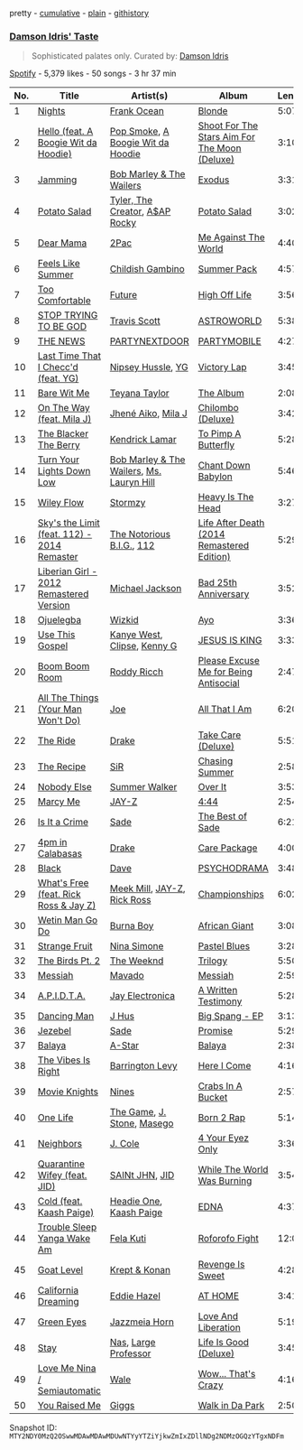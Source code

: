 pretty - [cumulative](/playlists/cumulative/37i9dQZF1DX77dtMX6jhiF.md) - [plain](/playlists/plain/37i9dQZF1DX77dtMX6jhiF) - [githistory](https://github.githistory.xyz/mackorone/spotify-playlist-archive/blob/main/playlists/plain/37i9dQZF1DX77dtMX6jhiF)

### [Damson Idris' Taste](https://open.spotify.com/playlist/37i9dQZF1DX77dtMX6jhiF)

> Sophisticated palates only\. Curated by: <a href="https://www.instagram.com/damsonidris/">Damson Idris</a>

[Spotify](https://open.spotify.com/user/spotify) - 5,379 likes - 50 songs - 3 hr 37 min

| No. | Title | Artist(s) | Album | Length |
|---|---|---|---|---|
| 1 | [Nights](https://open.spotify.com/track/7eqoqGkKwgOaWNNHx90uEZ) | [Frank Ocean](https://open.spotify.com/artist/2h93pZq0e7k5yf4dywlkpM) | [Blonde](https://open.spotify.com/album/3mH6qwIy9crq0I9YQbOuDf) | 5:07 |
| 2 | [Hello \(feat\. A Boogie Wit da Hoodie\)](https://open.spotify.com/track/2r6OAV3WsYtXuXjvJ1lIDi) | [Pop Smoke](https://open.spotify.com/artist/0eDvMgVFoNV3TpwtrVCoTj), [A Boogie Wit da Hoodie](https://open.spotify.com/artist/31W5EY0aAly4Qieq6OFu6I) | [Shoot For The Stars Aim For The Moon \(Deluxe\)](https://open.spotify.com/album/2MDU46hcBn3u94s46BOSdv) | 3:10 |
| 3 | [Jamming](https://open.spotify.com/track/5LyfiK6iXEIBNEtcaGKohl) | [Bob Marley & The Wailers](https://open.spotify.com/artist/2QsynagSdAqZj3U9HgDzjD) | [Exodus](https://open.spotify.com/album/2mBbV0Ad6B4ydHMZlzAY7S) | 3:31 |
| 4 | [Potato Salad](https://open.spotify.com/track/1jzIJcHCXneHw7ojC6LXiF) | [Tyler, The Creator](https://open.spotify.com/artist/4V8LLVI7PbaPR0K2TGSxFF), [A$AP Rocky](https://open.spotify.com/artist/13ubrt8QOOCPljQ2FL1Kca) | [Potato Salad](https://open.spotify.com/album/02KFVEA5tnY0YnypmWY1tz) | 3:02 |
| 5 | [Dear Mama](https://open.spotify.com/track/6tDxrq4FxEL2q15y37tXT9) | [2Pac](https://open.spotify.com/artist/1ZwdS5xdxEREPySFridCfh) | [Me Against The World](https://open.spotify.com/album/3OrucS4sHv6Bl9GS4rafEk) | 4:40 |
| 6 | [Feels Like Summer](https://open.spotify.com/track/7p4vHnYXkxlzvfePJVpcTr) | [Childish Gambino](https://open.spotify.com/artist/73sIBHcqh3Z3NyqHKZ7FOL) | [Summer Pack](https://open.spotify.com/album/15k99o4mZJ9mfpQGIOrZ45) | 4:57 |
| 7 | [Too Comfortable](https://open.spotify.com/track/0biVzpdI2z0vAxwfU9xuuA) | [Future](https://open.spotify.com/artist/1RyvyyTE3xzB2ZywiAwp0i) | [High Off Life](https://open.spotify.com/album/4bNPOFOzxGhF5jhfIK6lit) | 3:56 |
| 8 | [STOP TRYING TO BE GOD](https://open.spotify.com/track/1xYpVRspgaLxdJLOTQkTjg) | [Travis Scott](https://open.spotify.com/artist/0Y5tJX1MQlPlqiwlOH1tJY) | [ASTROWORLD](https://open.spotify.com/album/41GuZcammIkupMPKH2OJ6I) | 5:38 |
| 9 | [THE NEWS](https://open.spotify.com/track/4SINLKyKC7s6RAWKGB7mMt) | [PARTYNEXTDOOR](https://open.spotify.com/artist/2HPaUgqeutzr3jx5a9WyDV) | [PARTYMOBILE](https://open.spotify.com/album/3XlxfDJEXSDdMFWh1hsg16) | 4:27 |
| 10 | [Last Time That I Checc'd \(feat\. YG\)](https://open.spotify.com/track/39xWBHPM4E9MwzEy5gbM7p) | [Nipsey Hussle](https://open.spotify.com/artist/0EeQBlQJFiAfJeVN2vT9s0), [YG](https://open.spotify.com/artist/0A0FS04o6zMoto8OKPsDwY) | [Victory Lap](https://open.spotify.com/album/6rcbbhcm8Os7EiVRHP9Aef) | 3:45 |
| 11 | [Bare Wit Me](https://open.spotify.com/track/5QvU2zJrEVw1gAVL4D4iLj) | [Teyana Taylor](https://open.spotify.com/artist/4ULO7IGI3M2bo0Ap7B9h8a) | [The Album](https://open.spotify.com/album/11QKDc8OK4rnD3uBs7wKmR) | 2:08 |
| 12 | [On The Way \(feat\. Mila J\)](https://open.spotify.com/track/423NhOTzoqgeaIJbrUzSoo) | [Jhené Aiko](https://open.spotify.com/artist/5ZS223C6JyBfXasXxrRqOk), [Mila J](https://open.spotify.com/artist/6cN9XwPMj9bWzJ32GC6V7v) | [Chilombo \(Deluxe\)](https://open.spotify.com/album/1JsySWOa2RchsBB2N4313v) | 3:42 |
| 13 | [The Blacker The Berry](https://open.spotify.com/track/5Mtt6tZSZA9cXTHGSGpyh0) | [Kendrick Lamar](https://open.spotify.com/artist/2YZyLoL8N0Wb9xBt1NhZWg) | [To Pimp A Butterfly](https://open.spotify.com/album/7ycBtnsMtyVbbwTfJwRjSP) | 5:28 |
| 14 | [Turn Your Lights Down Low](https://open.spotify.com/track/7I1fHMDNlHobS8SBUJAUDt) | [Bob Marley & The Wailers](https://open.spotify.com/artist/2QsynagSdAqZj3U9HgDzjD), [Ms\. Lauryn Hill](https://open.spotify.com/artist/2Mu5NfyYm8n5iTomuKAEHl) | [Chant Down Babylon](https://open.spotify.com/album/4hV6TxaUkzEi4wUN6Fd0s7) | 5:46 |
| 15 | [Wiley Flow](https://open.spotify.com/track/5Rbj8akony3l0NNM5TjH1F) | [Stormzy](https://open.spotify.com/artist/2SrSdSvpminqmStGELCSNd) | [Heavy Is The Head](https://open.spotify.com/album/3y4AaloFccKNLQcZNS9L8c) | 3:27 |
| 16 | [Sky's the Limit \(feat\. 112\) \- 2014 Remaster](https://open.spotify.com/track/0xdYzkbBBfTevSyOJqWUSX) | [The Notorious B.I.G.](https://open.spotify.com/artist/5me0Irg2ANcsgc93uaYrpb), [112](https://open.spotify.com/artist/7urq0VfqxEYEEiZUkebXT4) | [Life After Death \(2014 Remastered Edition\)](https://open.spotify.com/album/7dRdaGSxgcBdJnrOviQRuB) | 5:29 |
| 17 | [Liberian Girl \- 2012 Remastered Version](https://open.spotify.com/track/5OoRmdDfAiDztSwrhe7wuE) | [Michael Jackson](https://open.spotify.com/artist/3fMbdgg4jU18AjLCKBhRSm) | [Bad 25th Anniversary](https://open.spotify.com/album/24TAupSNVWSAHL0R7n71vm) | 3:52 |
| 18 | [Ojuelegba](https://open.spotify.com/track/1AtBzcUzKLh4BGwXhFA9K6) | [Wizkid](https://open.spotify.com/artist/3tVQdUvClmAT7URs9V3rsp) | [Ayo](https://open.spotify.com/album/3K4CaKaEcLuJkJZ3lATzrq) | 3:36 |
| 19 | [Use This Gospel](https://open.spotify.com/track/0oPOuDmmkVp3h6puekhs6P) | [Kanye West](https://open.spotify.com/artist/5K4W6rqBFWDnAN6FQUkS6x), [Clipse](https://open.spotify.com/artist/2J257euzcjnDLipsyJH3F2), [Kenny G](https://open.spotify.com/artist/6I3M904Y9IwgDjrQ9pANiB) | [JESUS IS KING](https://open.spotify.com/album/0FgZKfoU2Br5sHOfvZKTI9) | 3:33 |
| 20 | [Boom Boom Room](https://open.spotify.com/track/3aBL75wBGHJnskegE9jyhb) | [Roddy Ricch](https://open.spotify.com/artist/757aE44tKEUQEqRuT6GnEB) | [Please Excuse Me for Being Antisocial](https://open.spotify.com/album/52u4anZbHd6UInnmHRFzba) | 2:47 |
| 21 | [All The Things \(Your Man Won't Do\)](https://open.spotify.com/track/3UGNdLrhhsK0SY9gNqe8TT) | [Joe](https://open.spotify.com/artist/3zTOe1BtyTkwNvYZOxXktX) | [All That I Am](https://open.spotify.com/album/7Kb0pU8LBYOoI6hoj7ajHJ) | 6:20 |
| 22 | [The Ride](https://open.spotify.com/track/4xRxYWgAtL6pzRz94GlZlA) | [Drake](https://open.spotify.com/artist/3TVXtAsR1Inumwj472S9r4) | [Take Care \(Deluxe\)](https://open.spotify.com/album/6X1x82kppWZmDzlXXK3y3q) | 5:51 |
| 23 | [The Recipe](https://open.spotify.com/track/33fgHbTXA4hVRriK2W1khx) | [SiR](https://open.spotify.com/artist/3QTDHixorJelOLxoxcjqGx) | [Chasing Summer](https://open.spotify.com/album/5zUDvKAyEKkrhYLWJJWGPQ) | 2:58 |
| 24 | [Nobody Else](https://open.spotify.com/track/6eipQrmTw1N3nUfgLlEa2R) | [Summer Walker](https://open.spotify.com/artist/57LYzLEk2LcFghVwuWbcuS) | [Over It](https://open.spotify.com/album/1qgJNWnPIeK9rx7hF8JCPK) | 3:53 |
| 25 | [Marcy Me](https://open.spotify.com/track/5oynsOy80DnodTslgaj3cr) | [JAY\-Z](https://open.spotify.com/artist/3nFkdlSjzX9mRTtwJOzDYB) | [4:44](https://open.spotify.com/album/7GoZNNb7Yl74fpk8Z6I2cv) | 2:54 |
| 26 | [Is It a Crime](https://open.spotify.com/track/1SvET7grrtsHT0CkyJjJcZ) | [Sade](https://open.spotify.com/artist/47zz7sob9NUcODy0BTDvKx) | [The Best of Sade](https://open.spotify.com/album/3uSWaQxJAdm5MWKQkQJNoK) | 6:21 |
| 27 | [4pm in Calabasas](https://open.spotify.com/track/6C9SwoZ5OrxcvkntgA5t8s) | [Drake](https://open.spotify.com/artist/3TVXtAsR1Inumwj472S9r4) | [Care Package](https://open.spotify.com/album/7dqpveMVcWgbzqYrOdkFTD) | 4:00 |
| 28 | [Black](https://open.spotify.com/track/0J43IKwcofdlTQPjcbHxCM) | [Dave](https://open.spotify.com/artist/6Ip8FS7vWT1uKkJSweANQK) | [PSYCHODRAMA](https://open.spotify.com/album/4GrFuXwRmEBJec22p58fsD) | 3:48 |
| 29 | [What's Free \(feat\. Rick Ross & Jay Z\)](https://open.spotify.com/track/4iQ5gmTAzWfK8JyFC2LBox) | [Meek Mill](https://open.spotify.com/artist/20sxb77xiYeusSH8cVdatc), [JAY\-Z](https://open.spotify.com/artist/3nFkdlSjzX9mRTtwJOzDYB), [Rick Ross](https://open.spotify.com/artist/1sBkRIssrMs1AbVkOJbc7a) | [Championships](https://open.spotify.com/album/6UYZEYjpN1DYRW0kqFy9ZE) | 6:02 |
| 30 | [Wetin Man Go Do](https://open.spotify.com/track/2xXRKDCqZYmbbwwIUerigW) | [Burna Boy](https://open.spotify.com/artist/3wcj11K77LjEY1PkEazffa) | [African Giant](https://open.spotify.com/album/34vlTd4355ddD4q9pPsoqF) | 3:08 |
| 31 | [Strange Fruit](https://open.spotify.com/track/2eKwjJkBUaeaGq5GA1wTwc) | [Nina Simone](https://open.spotify.com/artist/7G1GBhoKtEPnP86X2PvEYO) | [Pastel Blues](https://open.spotify.com/album/31pd81sWDaK2pP3ok5892z) | 3:28 |
| 32 | [The Birds Pt\. 2](https://open.spotify.com/track/6gfkhHmnoyzacIGNCItJLT) | [The Weeknd](https://open.spotify.com/artist/1Xyo4u8uXC1ZmMpatF05PJ) | [Trilogy](https://open.spotify.com/album/3MP8mUHuQlYrGUkrEG4qpJ) | 5:50 |
| 33 | [Messiah](https://open.spotify.com/track/5LZeYIkOIvhNTDPzQdIN56) | [Mavado](https://open.spotify.com/artist/0eezS9KmhdjGN436RdTIXu) | [Messiah](https://open.spotify.com/album/5HdrqQZiSy2VEnCvuxOiij) | 2:59 |
| 34 | [A.P.I.D.T.A.](https://open.spotify.com/track/5wJC8qlivbwAx29bnTecSn) | [Jay Electronica](https://open.spotify.com/artist/0TkqXdyWLsssJH7okthMPQ) | [A Written Testimony](https://open.spotify.com/album/0ZJt4dCoI19u71k37E1nQu) | 5:28 |
| 35 | [Dancing Man](https://open.spotify.com/track/5zeREfNqh2ly52wCB6h3Ca) | [J Hus](https://open.spotify.com/artist/2a0uxJgbvvIRI4GX8pYfcr) | [Big Spang \- EP](https://open.spotify.com/album/7ccP54HOejyla6bAxCiWuc) | 3:13 |
| 36 | [Jezebel](https://open.spotify.com/track/0mMyCFOqotvTPf8esrLM7K) | [Sade](https://open.spotify.com/artist/47zz7sob9NUcODy0BTDvKx) | [Promise](https://open.spotify.com/album/4wCvCNsMJJvyeX5mGO40ae) | 5:29 |
| 37 | [Balaya](https://open.spotify.com/track/69D5540LOMCTuTCtV14xn9) | [A\-Star](https://open.spotify.com/artist/1fPa3fXJDNiSCfF9U8uvaT) | [Balaya](https://open.spotify.com/album/4Gv8wCJJRqf0HvRRkQWa9c) | 2:38 |
| 38 | [The Vibes Is Right](https://open.spotify.com/track/6LWP6mzo3kJSZAQ3iUJij1) | [Barrington Levy](https://open.spotify.com/artist/5mMuiFhh7faS7qxnTLRA6u) | [Here I Come](https://open.spotify.com/album/4ZPHD6NhBlLyqhYcqf9OhK) | 4:16 |
| 39 | [Movie Knights](https://open.spotify.com/track/5E03l2EB3TAf2xIX7QK5Cc) | [Nines](https://open.spotify.com/artist/0tPKcpC8yXpfdWXFcN7Vwr) | [Crabs In A Bucket](https://open.spotify.com/album/6nGxZjUBZK40BydnxQkc15) | 2:57 |
| 40 | [One Life](https://open.spotify.com/track/4CUoTkHeYj5RYxWbH44EK0) | [The Game](https://open.spotify.com/artist/0NbfKEOTQCcwd6o7wSDOHI), [J\. Stone](https://open.spotify.com/artist/2YTVLcgqXXQbfORLE91aa3), [Masego](https://open.spotify.com/artist/3ycxRkcZ67ALN3GQJ57Vig) | [Born 2 Rap](https://open.spotify.com/album/5MDmKDe9kmJBsf8yYn8dUM) | 5:14 |
| 41 | [Neighbors](https://open.spotify.com/track/4eSn3WcTUYdM5dYnSf7v8K) | [J\. Cole](https://open.spotify.com/artist/6l3HvQ5sa6mXTsMTB19rO5) | [4 Your Eyez Only](https://open.spotify.com/album/3MNP6yEmCAFruLe7pAGKCu) | 3:36 |
| 42 | [Quarantine Wifey \(feat\. JID\)](https://open.spotify.com/track/6U2FHhnZNxZcgE1fTIgv3d) | [SAINt JHN](https://open.spotify.com/artist/0H39MdGGX6dbnnQPt6NQkZ), [JID](https://open.spotify.com/artist/6U3ybJ9UHNKEdsH7ktGBZ7) | [While The World Was Burning](https://open.spotify.com/album/1OmWlObj9gAwNnTNgxBUmz) | 3:54 |
| 43 | [Cold \(feat\. Kaash Paige\)](https://open.spotify.com/track/4KiGhqUwjvrJqVbiwsMwkV) | [Headie One](https://open.spotify.com/artist/6UCQYrcJ6wab6gnQ89OJFh), [Kaash Paige](https://open.spotify.com/artist/0f2YkMXwFNJNSX7MymevKE) | [EDNA](https://open.spotify.com/album/0fq4uzIIA44Bkw0fCQ5KAU) | 4:37 |
| 44 | [Trouble Sleep Yanga Wake Am](https://open.spotify.com/track/4fSGItb7Y1uOGfSoZDadhn) | [Fela Kuti](https://open.spotify.com/artist/5CG9X521RDFWCuAhlo6QoR) | [Roforofo Fight](https://open.spotify.com/album/6a3zPR8tCHNkDXUBwucoFq) | 12:06 |
| 45 | [Goat Level](https://open.spotify.com/track/7eNr4C0NWjNdA8K31s7QAc) | [Krept & Konan](https://open.spotify.com/artist/31lnFZEM6ysvjOx59VyxRE) | [Revenge Is Sweet](https://open.spotify.com/album/352aXyfcekSqY1ZvC0jrBe) | 4:28 |
| 46 | [California Dreaming](https://open.spotify.com/track/2F7dvdHfSM5cZxrkkptddA) | [Eddie Hazel](https://open.spotify.com/artist/3JVF9a4IJrL7sTSdjXxIqJ) | [AT HOME](https://open.spotify.com/album/4v5hIeJhusFcKFXyRHRBoy) | 3:41 |
| 47 | [Green Eyes](https://open.spotify.com/track/56B0uGixLoAvJCBj25wBfG) | [Jazzmeia Horn](https://open.spotify.com/artist/3sRX2AuJCF5rblkGm2wMSM) | [Love And Liberation](https://open.spotify.com/album/4DbWKlb4SOElI7DYEE5TIR) | 5:19 |
| 48 | [Stay](https://open.spotify.com/track/3xY4TcsCUR8q0J1NgL8QK3) | [Nas](https://open.spotify.com/artist/20qISvAhX20dpIbOOzGK3q), [Large Professor](https://open.spotify.com/artist/01nVIuD8YZsnFH6x6Cc9rX) | [Life Is Good \(Deluxe\)](https://open.spotify.com/album/5fwYiohuGFqJx34Z4s26jI) | 3:45 |
| 49 | [Love Me Nina / Semiautomatic](https://open.spotify.com/track/6kzkaR1UEKP0XjlK4jFgC7) | [Wale](https://open.spotify.com/artist/67nwj3Y5sZQLl72VNUHEYE) | [Wow..\. That's Crazy](https://open.spotify.com/album/0JRDNN0AuZZiwyrOWkNDXC) | 4:16 |
| 50 | [You Raised Me](https://open.spotify.com/track/7p9nphST7ntwp2oNGPm7JI) | [Giggs](https://open.spotify.com/artist/3S0tlB4fE7ChxI2pWz8Xip) | [Walk in Da Park](https://open.spotify.com/album/2UAWSIueBxqi7bXSoKxQ7v) | 2:50 |

Snapshot ID: `MTY2NDY0MzQ2OSwwMDAwMDAwMDUwNTYyYTZiYjkwZmIxZDllNDg2NDMzOGQzYTgxNDFm`
